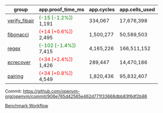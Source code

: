 | group | app.proof_time_ms | app.cycles | app.cells_used | leaf.proof_time_ms | leaf.cycles | leaf.cells_used |
| -- | -- | -- | -- | -- | -- | -- |
| [verify_fibair](https://github.com/openvm-org/openvm/blob/benchmark-results/benchmarks-pr/1615/verify_fibair-906e765d42565e462d771f33668dbb83f6df2b86.md) |<span style='color: green'>(-15 [-1.2%])</span> 1,191 |  334,067 |  17,676,398 |- | - | - |
| [fibonacci](https://github.com/openvm-org/openvm/blob/benchmark-results/benchmarks-pr/1615/fibonacci-906e765d42565e462d771f33668dbb83f6df2b86.md) |<span style='color: red'>(+14 [+0.6%])</span> 2,495 |  1,500,277 |  50,589,503 |- | - | - |
| [regex](https://github.com/openvm-org/openvm/blob/benchmark-results/benchmarks-pr/1615/regex-906e765d42565e462d771f33668dbb83f6df2b86.md) |<span style='color: green'>(-102 [-1.4%])</span> 7,415 |  4,165,226 |  166,511,152 |- | - | - |
| [ecrecover](https://github.com/openvm-org/openvm/blob/benchmark-results/benchmarks-pr/1615/ecrecover-906e765d42565e462d771f33668dbb83f6df2b86.md) |<span style='color: red'>(+34 [+2.4%])</span> 1,426 |  289,447 |  14,470,186 |- | - | - |
| [pairing](https://github.com/openvm-org/openvm/blob/benchmark-results/benchmarks-pr/1615/pairing-906e765d42565e462d771f33668dbb83f6df2b86.md) |<span style='color: red'>(+34 [+0.8%])</span> 4,549 |  1,820,436 |  95,832,407 |- | - | - |


Commit: https://github.com/openvm-org/openvm/commit/906e765d42565e462d771f33668dbb83f6df2b86

[Benchmark Workflow](https://github.com/openvm-org/openvm/actions/runs/14830080701)
